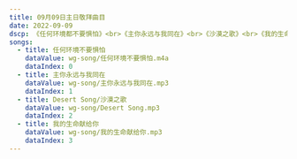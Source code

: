 ```yaml
---
title: 09月09日主日敬拜曲目
date: 2022-09-09
dscp: 《任何环境都不要惧怕》<br>《主你永远与我同在》<br>《沙漠之歌》<br>《我的生命献给你》
songs:
  - title: 任何环境不要惧怕
    dataValue: wg-song/任何环境不要惧怕.m4a
    dataIndex: 0
  - title: 主你永远与我同在
    dataValue: wg-song/主你永远与我同在.mp3
    dataIndex: 1
  - title: Desert Song/沙漠之歌
    dataValue: wg-song/Desert Song.mp3
    dataIndex: 2
  - title: 我的生命献给你
    dataValue: wg-song/我的生命献给你.mp3
    dataIndex: 3
---
```


